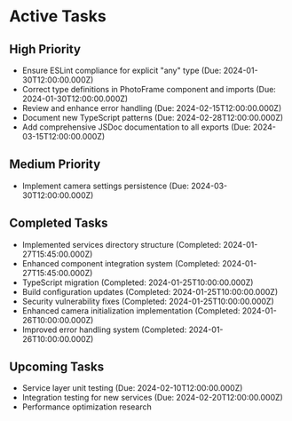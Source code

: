 # Active Tasks

## High Priority
- Ensure ESLint compliance for explicit "any" type (Due: 2024-01-30T12:00:00.000Z)
- Correct type definitions in PhotoFrame component and imports (Due: 2024-01-30T12:00:00.000Z)
- Review and enhance error handling (Due: 2024-02-15T12:00:00.000Z)
- Document new TypeScript patterns (Due: 2024-02-28T12:00:00.000Z)
- Add comprehensive JSDoc documentation to all exports (Due: 2024-03-15T12:00:00.000Z)

## Medium Priority
- Implement camera settings persistence (Due: 2024-03-30T12:00:00.000Z)

## Completed Tasks
- Implemented services directory structure (Completed: 2024-01-27T15:45:00.000Z)
- Enhanced component integration system (Completed: 2024-01-27T15:45:00.000Z)
- TypeScript migration (Completed: 2024-01-25T10:00:00.000Z)
- Build configuration updates (Completed: 2024-01-25T10:00:00.000Z)
- Security vulnerability fixes (Completed: 2024-01-25T10:00:00.000Z)
- Enhanced camera initialization implementation (Completed: 2024-01-26T10:00:00.000Z)
- Improved error handling system (Completed: 2024-01-26T10:00:00.000Z)

## Upcoming Tasks
- Service layer unit testing (Due: 2024-02-10T12:00:00.000Z)
- Integration testing for new services (Due: 2024-02-20T12:00:00.000Z)
- Performance optimization research
